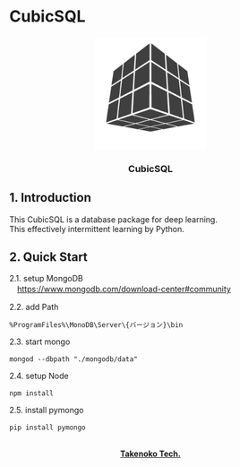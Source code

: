 # CubicSQL

</div>
  <p align="center">
    <a href="">
      <img alt="logo" width="200" src="env/logo.png">
    </a>
    <h3 align="center">CubicSQL</h3>
  </p>
</div>

## 1. Introduction
This CubicSQL is a database package for deep learning.  
This effectively intermittent learning by Python.

## 2. Quick Start
2.1. setup MongoDB  
　<a href="https://www.mongodb.com/download-center#community">https://www.mongodb.com/download-center#community</a>

2.2. add Path
~~~
%ProgramFiles%\MonoDB\Server\{バージョン}\bin
~~~

2.3. start mongo
~~~
mongod --dbpath "./mongodb/data"
~~~

2.4. setup Node
~~~
npm install
~~~

2.5. install pymongo
~~~ 
pip install pymongo
~~~

<p align="center">
  <br>
  <a href=""><strong>Takenoko Tech.</strong></a>
</p>
